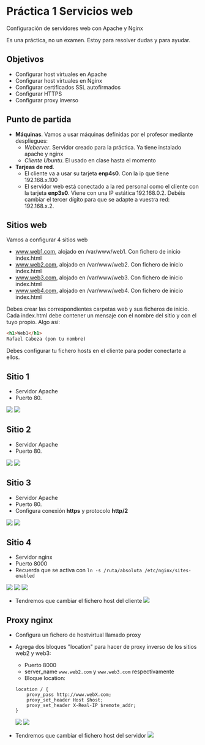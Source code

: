 # Práctica 1 Servicios web

Configuración de servidores web con Apache y Nginx

Es una práctica, no un examen. Estoy para resolver dudas y para ayudar.

## Objetivos

- Configurar host virtuales en Apache
- Configurar host virtuales en Nginx
- Configurar certificados SSL autofirmados
- Configurar HTTPS
- Configurar proxy inverso

## Punto de partida

- **Máquinas**. Vamos a usar máquinas definidas por el profesor mediante despliegues:
  - *Weberver*. Servidor creado para la práctica. Ya tiene instalado apache y nginx
  - *Cliente Ubuntu*. El usado en clase hasta el momento
- **Tarjeas de red**. 
  - El cliente va a usar su tarjeta **enp4s0**. Con la ip que tiene 192.168.x.100
  - El servidor web está conectado a la red personal como el cliente con la tarjeta **enp3s0**. Viene con una IP estática 192.168.0.2. Debéis cambiar el tercer dígito para que se adapte a vuestra red: 192.168.x.2.

## Sitios web

Vamos a configurar 4 sitios web

- www.web1.com, alojado en /var/www/web1. Con fichero de inicio index.html
- www.web2.com, alojado en /var/www/web2. Con fichero de inicio index.html
- www.web3.com, alojado en /var/www/web3. Con fichero de inicio index.html
- www.web4.com, alojado en /var/www/web4. Con fichero de inicio index.html

Debes crear las  correspondientes carpetas web y sus ficheros de inicio. Cada index.html debe contener un mensaje con el nombre del sitio y con el tuyo propio. Algo así:

```html
<h1>Web1</h1>
Rafael Cabeza (pon tu nombre)
```

Debes configurar tu fichero hosts en el cliente para poder conectarte a ellos.

## Sitio 1

- Servidor Apache
- Puerto 80.

![](capturaspractica3/config1.PNG)
![](capturaspractica3/exitoweb1.PNG)

## Sitio 2

- Servidor Apache
- Puerto 80.

![](capturaspractica3/config2.PNG)
![](capturaspractica3/exitoweb2.PNG)

## Sitio 3

- Servidor Apache
- Puerto 80.
- Configura conexión **https** y protocolo **http/2**

![](capturaspractica3/config3.PNG)
![](capturaspractica3/exitoweb3.PNG)

## Sitio 4

- Servidor nginx
- Puerto 8000
- Recuerda que se activa con `ln -s /ruta/absoluta /etc/nginx/sites-enabled`

![](capturaspractica3/config4.PNG)
![](capturaspractica3/exitoweb4.PNG)
![](capturaspractica3/escucha8000.PNG)

- Tendremos que cambiar el fichero host del cliente
![](capturaspractica3/hosts.PNG)


## Proxy nginx

- Configura un fichero de hostvirtual llamado proxy
- Agrega dos bloques "location" para hacer de proxy inverso de los sitios web2 y web3:
  - Puerto 8000
  - server_name `www.web2.com` y `www.web3.com` respectivamente
  - Bloque location:

  ```nginx
  location / {
      proxy_pass http://www.webX.com;
      proxy_set_header Host $host;
      proxy_set_header X-Real-IP $remote_addr;
  }
  ```
  ![](capturaspractica3/configproxy.PNG)
![](capturaspractica3/exitoproxy.PNG)

- Tendremos que cambiar el fichero host del servidor
![](capturaspractica3/hostsserver.PNG)